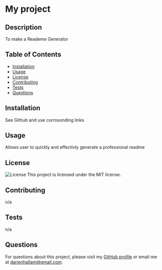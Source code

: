 
  # My project 
  
  ## Description
  To make a Reademe Generator 
  
  ## Table of Contents
  - [Installation](#installation)
  - [Usage](#usage)
  - [License](#license)
  - [Contributing](#contributing)
  - [Tests](#tests)
  - [Questions](#questions)
  
  ## Installation
  See Github and use corrosonding links 
  
  ## Usage
  Allows user to quickly and effectivly generate a professional readme 
  
  ## License
  ![License](https://img.shields.io/badge/license-mit-blue.svg)
  This project is licensed under the MIT license.
  
  ## Contributing
  n/a
  
  ## Tests
  n/a
  
  ## Questions
  For questions about this project, please visit my [GitHub profile](https://github.com/thorne7) or email me at darienhallam@gmail.com.
  